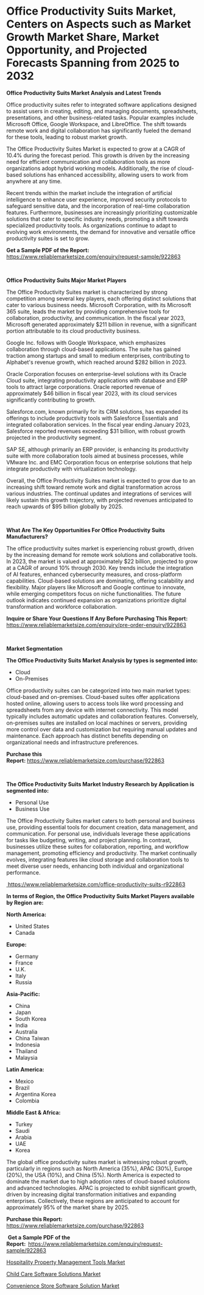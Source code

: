 <p><h1>Office Productivity Suits Market, Centers on Aspects such as Market Growth Market Share, Market Opportunity, and Projected Forecasts Spanning from 2025 to 2032</h1></p><p><strong>Office Productivity Suits Market Analysis and Latest Trends</strong></p>
<p><p>Office productivity suites refer to integrated software applications designed to assist users in creating, editing, and managing documents, spreadsheets, presentations, and other business-related tasks. Popular examples include Microsoft Office, Google Workspace, and LibreOffice. The shift towards remote work and digital collaboration has significantly fueled the demand for these tools, leading to robust market growth. </p><p>The Office Productivity Suites Market is expected to grow at a CAGR of 10.4% during the forecast period. This growth is driven by the increasing need for efficient communication and collaboration tools as more organizations adopt hybrid working models. Additionally, the rise of cloud-based solutions has enhanced accessibility, allowing users to work from anywhere at any time. </p><p>Recent trends within the market include the integration of artificial intelligence to enhance user experience, improved security protocols to safeguard sensitive data, and the incorporation of real-time collaboration features. Furthermore, businesses are increasingly prioritizing customizable solutions that cater to specific industry needs, promoting a shift towards specialized productivity tools. As organizations continue to adapt to evolving work environments, the demand for innovative and versatile office productivity suites is set to grow.</p></p>
<p><strong>Get a Sample PDF of the Report:&nbsp;</strong> <a href="https://www.reliablemarketsize.com/enquiry/request-sample/922863?utm_campaign=1991&utm_medium=2&utm_source=Github&utm_content=ia&utm_term=07032025&utm_id=office-productivity-suits">https://www.reliablemarketsize.com/enquiry/request-sample/922863</a></p>
<p>&nbsp;</p>
<p><strong>Office Productivity Suits Major Market Players</strong></p>
<p><p>The Office Productivity Suites market is characterized by strong competition among several key players, each offering distinct solutions that cater to various business needs. Microsoft Corporation, with its Microsoft 365 suite, leads the market by providing comprehensive tools for collaboration, productivity, and communication. In the fiscal year 2023, Microsoft generated approximately $211 billion in revenue, with a significant portion attributable to its cloud productivity business.</p><p>Google Inc. follows with Google Workspace, which emphasizes collaboration through cloud-based applications. The suite has gained traction among startups and small to medium enterprises, contributing to Alphabet's revenue growth, which reached around $282 billion in 2023.</p><p>Oracle Corporation focuses on enterprise-level solutions with its Oracle Cloud suite, integrating productivity applications with database and ERP tools to attract large corporations. Oracle reported revenue of approximately $46 billion in fiscal year 2023, with its cloud services significantly contributing to growth.</p><p>Salesforce.com, known primarily for its CRM solutions, has expanded its offerings to include productivity tools with Salesforce Essentials and integrated collaboration services. In the fiscal year ending January 2023, Salesforce reported revenues exceeding $31 billion, with robust growth projected in the productivity segment.</p><p>SAP SE, although primarily an ERP provider, is enhancing its productivity suite with more collaboration tools aimed at business processes, while VMware Inc. and EMC Corporation focus on enterprise solutions that help integrate productivity with virtualization technology.</p><p>Overall, the Office Productivity Suites market is expected to grow due to an increasing shift toward remote work and digital transformation across various industries. The continual updates and integrations of services will likely sustain this growth trajectory, with projected revenues anticipated to reach upwards of $95 billion globally by 2025.</p></p>
<p>&nbsp;</p>
<p><strong>What Are The Key Opportunities For Office Productivity Suits Manufacturers?</strong></p>
<p><p>The office productivity suites market is experiencing robust growth, driven by the increasing demand for remote work solutions and collaborative tools. In 2023, the market is valued at approximately $22 billion, projected to grow at a CAGR of around 10% through 2030. Key trends include the integration of AI features, enhanced cybersecurity measures, and cross-platform capabilities. Cloud-based solutions are dominating, offering scalability and flexibility. Major players like Microsoft and Google continue to innovate, while emerging competitors focus on niche functionalities. The future outlook indicates continued expansion as organizations prioritize digital transformation and workforce collaboration.</p></p>
<p><strong>Inquire or Share Your Questions If Any Before Purchasing This Report:</strong> <a href="https://www.reliablemarketsize.com/enquiry/pre-order-enquiry/922863?utm_campaign=1991&utm_medium=2&utm_source=Github&utm_content=ia&utm_term=07032025&utm_id=office-productivity-suits">https://www.reliablemarketsize.com/enquiry/pre-order-enquiry/922863</a></p>
<p>&nbsp;</p>
<p><strong>Market Segmentation</strong></p>
<p><strong>The Office Productivity Suits Market Analysis by types is segmented into:</strong></p>
<p><ul><li>Cloud</li><li>On-Premises</li></ul></p>
<p><p>Office productivity suites can be categorized into two main market types: cloud-based and on-premises. Cloud-based suites offer applications hosted online, allowing users to access tools like word processing and spreadsheets from any device with internet connectivity. This model typically includes automatic updates and collaboration features. Conversely, on-premises suites are installed on local machines or servers, providing more control over data and customization but requiring manual updates and maintenance. Each approach has distinct benefits depending on organizational needs and infrastructure preferences.</p></p>
<p><strong>Purchase this Report:&nbsp;</strong><a href="https://www.reliablemarketsize.com/purchase/922863?utm_campaign=1991&utm_medium=2&utm_source=Github&utm_content=ia&utm_term=07032025&utm_id=office-productivity-suits">https://www.reliablemarketsize.com/purchase/922863</a></p>
<p>&nbsp;</p>
<p><strong>The Office Productivity Suits Market Industry Research by Application is segmented into:</strong></p>
<p><ul><li>Personal Use</li><li>Business Use</li></ul></p>
<p><p>The Office Productivity Suites market caters to both personal and business use, providing essential tools for document creation, data management, and communication. For personal use, individuals leverage these applications for tasks like budgeting, writing, and project planning. In contrast, businesses utilize these suites for collaboration, reporting, and workflow management, promoting efficiency and productivity. The market continually evolves, integrating features like cloud storage and collaboration tools to meet diverse user needs, enhancing both individual and organizational performance.</p></p>
<p><a href="https://www.reliablemarketsize.com/office-productivity-suits-r922863?utm_campaign=1991&utm_medium=2&utm_source=Github&utm_content=ia&utm_term=07032025&utm_id=office-productivity-suits">&nbsp;https://www.reliablemarketsize.com/office-productivity-suits-r922863</a></p>
<p><strong>In terms of Region, the Office Productivity Suits Market Players available by Region are:</strong></p>
<p>
    <p> <strong> North America: </strong>
        <ul>
            <li>United States</li>
            <li>Canada</li>
        </ul>
        </p> 
    <p> <strong> Europe: </strong>
        <ul>
            <li>Germany</li>
            <li>France</li>
            <li>U.K.</li>
            <li>Italy</li>
            <li>Russia</li>
        </ul>
        </p> 
    <p> <strong> Asia-Pacific: </strong>
        <ul>
            <li>China</li>
            <li>Japan</li>
            <li>South Korea</li>
            <li>India</li>
            <li>Australia</li>
            <li>China Taiwan</li>
            <li>Indonesia</li>
            <li>Thailand</li>
            <li>Malaysia</li>
        </ul>
        </p> 
    <p> <strong> Latin America: </strong>
        <ul>
            <li>Mexico</li>
            <li>Brazil</li>
            <li>Argentina Korea</li>
            <li>Colombia</li>
        </ul>
        </p> 
    <p> <strong> Middle East & Africa: </strong>
        <ul>
            <li>Turkey</li>
            <li>Saudi</li>
            <li>Arabia</li>
            <li>UAE</li>
            <li>Korea</li>
        </ul>
    </p>
    </p>
<p><p>The global office productivity suites market is witnessing robust growth, particularly in regions such as North America (35%), APAC (30%), Europe (20%), the USA (10%), and China (5%). North America is expected to dominate the market due to high adoption rates of cloud-based solutions and advanced technologies. APAC is projected to exhibit significant growth, driven by increasing digital transformation initiatives and expanding enterprises. Collectively, these regions are anticipated to account for approximately 95% of the market share by 2025.</p></p>
<p><strong>Purchase this Report: </strong><a href="https://www.reliablemarketsize.com/purchase/922863?utm_campaign=1991&utm_medium=2&utm_source=Github&utm_content=ia&utm_term=07032025&utm_id=office-productivity-suits">https://www.reliablemarketsize.com/purchase/922863</a></p>
<p>&nbsp;<strong>Get a Sample PDF of the Report:&nbsp;&nbsp;</strong><a href="https://www.reliablemarketsize.com/enquiry/request-sample/922863?utm_campaign=1991&utm_medium=2&utm_source=Github&utm_content=ia&utm_term=07032025&utm_id=office-productivity-suits">https://www.reliablemarketsize.com/enquiry/request-sample/922863</a></p>
<p><strong></strong></p>
<p><p><a href="https://github.com/YashRP12/Market-Research-Report-List-7/blob/main/hospitality-property-management-tools-market.md?utm_campaign=1991&utm_medium=2&utm_source=Github&utm_content=ia&utm_term=07032025&utm_id=office-productivity-suits">Hospitality Property Management Tools Market</a></p><p><a href="https://github.com/rogetspate12/Market-Research-Report-List-1/blob/main/child-care-software-solutions-market.md?utm_campaign=1991&utm_medium=2&utm_source=Github&utm_content=ia&utm_term=07032025&utm_id=office-productivity-suits">Child Care Software Solutions Market</a></p><p><a href="https://github.com/ranewknaller/Market-Research-Report-List-1/blob/main/convenience-store-software-solution-market.md?utm_campaign=1991&utm_medium=2&utm_source=Github&utm_content=ia&utm_term=07032025&utm_id=office-productivity-suits">Convenience Store Software Solution Market</a></p></p>